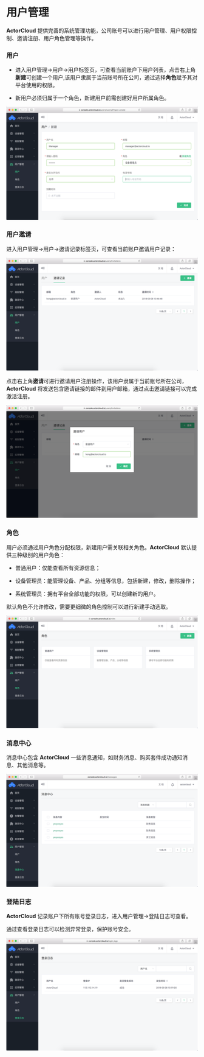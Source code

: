 # 用户管理


**ActorCloud** 提供完善的系统管理功能，公司账号可以进行用户管理、用户权限控制、邀请注册、用户角色管理等操作。


### 用户

- 进入用户管理->用户->用户标签页，可查看当前账户下用户列表，点击右上角**新建**可创建一个用户,该用户隶属于当前账号所在公司，通过选择**角色**赋予其对平台使用的权限。

- 新用户必须归属于一个角色，新建用户前需创建好用户所属角色。

![](/assets/user_create.png)


### 用户邀请

进入用户管理->用户->邀请记录标签页，可查看当前账户邀请用户记录：

![](/assets/invitation_list.png)


点击右上角**邀请**可进行邀请用户注册操作，该用户隶属于当前账号所在公司，**ActorCloud** 将发送包含邀请链接的邮件到用户邮箱，通过点击邀请链接可以完成激活注册。

![](/assets/invitation_create.png)


### 角色

用户必须通过用户角色分配权限，新建用户需关联相关角色。**ActorCloud** 默认提供三种级别的用户角色：

- 普通用户：仅能查看所有资源信息；

- 设备管理员：能管理设备、产品、分组等信息，包括新建，修改，删除操作；

- 系统管理员：拥有平台全部功能的权限，可以创建新的用户。

默认角色不允许修改，需要更细微的角色控制可以进行新建手动选取。

![](/assets/user_roles.png)


### 消息中心

消息中心包含 **ActorCloud** 一些消息通知，如财务消息、购买套件成功通知消息、其他消息等。

![](/assets/messages.png)


### 登陆日志

**ActorCloud** 记录账户下所有账号登录日志，进入用户管理->登陆日志可查看。

通过查看登录日志可以检测异常登录，保护账号安全。

![](/assets/login_log.png)
